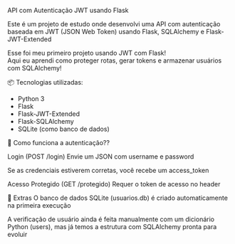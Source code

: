 API com Autenticação JWT usando Flask

Este é um projeto de estudo onde desenvolvi uma API com autenticação baseada em JWT (JSON Web Token) usando Flask, SQLAlchemy e Flask-JWT-Extended

Esse foi meu primeiro projeto usando JWT com Flask!  
Aqui eu aprendi como proteger rotas, gerar tokens e armazenar usuários com SQLAlchemy!

📦 Tecnologias utilizadas:

- Python 3
- Flask
- Flask-JWT-Extended
- Flask-SQLAlchemy
- SQLite (como banco de dados)

🔐 Como funciona a autenticação??

Login (POST /login)
Envie um JSON com username e password

Se as credenciais estiverem corretas, você recebe um access_token

Acesso Protegido (GET /protegido)
Requer o token de acesso no header

🧠 Extras
O banco de dados SQLite (usuarios.db) é criado automaticamente na primeira execução

A verificação de usuário ainda é feita manualmente com um dicionário Python (users), mas já temos a estrutura com SQLAlchemy pronta para evoluir
